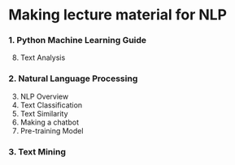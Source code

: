 # Making lecture material for NLP

### 1. Python Machine Learning Guide  

08. Text Analysis

### 2. Natural Language Processing  

03. NLP Overview
04. Text Classification
05. Text Similarity
06. Making a chatbot
07. Pre-training Model

### 3. Text Mining
